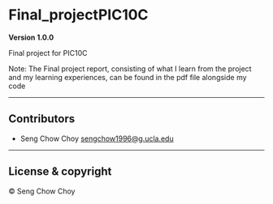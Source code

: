 # Final_projectPIC10C

**Version 1.0.0**

Final project for PIC10C 

Note: The Final project report, consisting of what I learn from the project and my learning experiences, can be found in the pdf file alongside my code 

---

## Contributors

- Seng Chow Choy <sengchow1996@g.ucla.edu>

---

## License & copyright

© Seng Chow Choy
